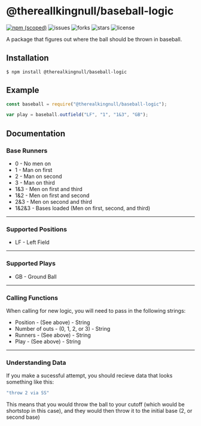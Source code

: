 # @thereallkingnull/baseball-logic

[![npm (scoped)](https://img.shields.io/npm/v/@therealkingnull/baseball-logic.svg)](https://www.npmjs.com/package/@therealkingnull/baseball-logic)
![issues](https://img.shields.io/github/issues/therealkingnull/baseball-logic) 
![forks](	https://img.shields.io/github/forks/therealkingnull/baseball-logic) 
![stars](https://img.shields.io/github/stars/therealkingnull/baseball-logic) 
![license](https://img.shields.io/github/license/therealkingnull/baseball-logic) 

A package that figures out where the ball should be thrown in baseball.

## Installation

```
$ npm install @therealkingnull/baseball-logic
```

## Example

```js
const baseball = require("@therealkingnull/baseball-logic");

var play = baseball.outfield("LF", "1", "1&3", "GB");
```

## Documentation 
### Base Runners
* 0 - No men on 
* 1 - Man on first
* 2 - Man on second
* 3 - Man on third
* 1&3 - Men on first and third
* 1&2 - Men on first and second
* 2&3 - Men on second and third
* 1&2&3 - Bases loaded (Men on first, second, and third)
---
### Supported Positions
* LF - Left Field
---
### Supported Plays
* GB - Ground Ball
---
### Calling Functions
When calling for new logic, you will need to pass in the following strings:
* Position - (See above) - String
* Number of outs - (0, 1, 2, or 3) - String
* Runners - (See above) - String
* Play - (See above) - String
---
### Understanding Data
If you make a sucessful attempt, you should recieve data that looks something like this:
```js
"throw 2 via SS"
```
This means that you would throw the ball to your cutoff (which would be shortstop in this case), and they would then throw it to the initial base (2, or second base)
